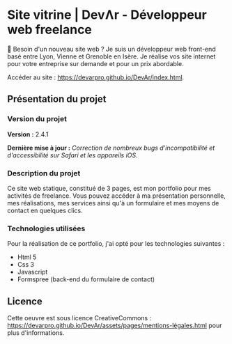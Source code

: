 # Site vitrine | DevɅr - Développeur web freelance

👋 Besoin d'un nouveau site web ? Je suis un développeur web front-end basé entre Lyon, Vienne et Grenoble en Isère. Je réalise vos site internet pour votre entreprise sur demande et pour un prix abordable.

Accéder au site : https://devarpro.github.io/DevAr/index.html.

## Présentation du projet

### Version du projet

**Version :** 2.4.1

**Dernière mise à jour :** *Correction de nombreux bugs d'incompatibilité et d'accessibilité sur Safari et les appareils iOS.*

### Description du projet 

Ce site web statique, constitué de 3 pages, est mon portfolio pour mes activités de freelance. Vous pouvez accéder à ma présentation personnelle, mes réalisations, mes services ainsi qu'à un formulaire et mes moyens de contact en quelques clics. 

### Technologies utilisées

Pour la réalisation de ce portfolio, j'ai opté pour les technologies suivantes :
- Html 5
- Css 3
- Javascript
- Formspree (back-end du formulaire de contact)

## Licence 

Cette oeuvre est sous licence CreativeCommons : https://devarpro.github.io/DevAr/assets/pages/mentions-légales.html pour plus d'informations.

